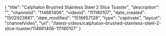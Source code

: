 {
    "title": "Calphalon Brushed Stainless Steel 2 Slice Toaster",
    "description": "",
    "channelid": "114661406",
    "videoid": "111180107",
    "date_created": "1502923881",
    "date_modified": "1516657128",
    "type": "captivate",
    "layout": "channelVideo",
    "url": "\/latest-videos\/calphalon-brushed-stainless-steel-2-slice-toaster\/114661406-111180107"
}